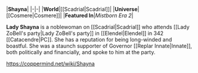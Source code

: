 |**Shayna**|
|-|-|
|**World**|[[Scadrial\|Scadrial]]|
|**Universe**|[[Cosmere\|Cosmere]]|
|**Featured In**|*Mistborn Era 2*|

**Lady Shayna** is a noblewoman on [[Scadrial\|Scadrial]] who attends [[Lady ZoBell's party\|Lady ZoBell's party]] in [[Elendel\|Elendel]] in 342 [[Catacendre\|PC]].
She has a reputation for being long-winded and boastful. She was a staunch supporter of Governor [[Replar Innate\|Innate]], both politically and financially, and spoke to him at the party.



https://coppermind.net/wiki/Shayna
